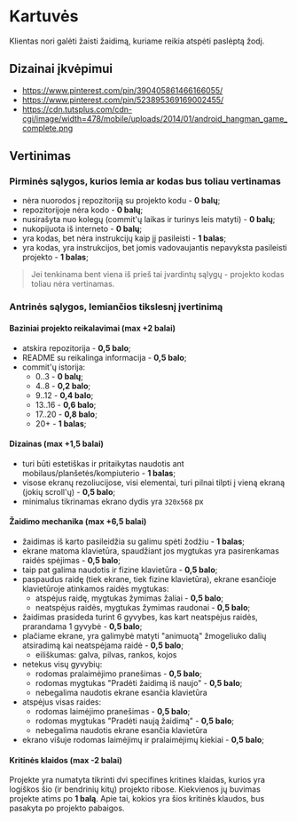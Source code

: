 # Kartuvės

Klientas nori galėti žaisti žaidimą, kuriame reikia atspėti paslėptą žodį.

## Dizainai įkvėpimui

-   https://www.pinterest.com/pin/390405861466166055/
-   https://www.pinterest.com/pin/523895369169002455/
-   https://cdn.tutsplus.com/cdn-cgi/image/width=478/mobile/uploads/2014/01/android_hangman_game_complete.png

## Vertinimas

### Pirminės sąlygos, kurios lemia ar kodas bus toliau vertinamas

-   nėra nuorodos į repozitoriją su projekto kodu - **0 balų**;
-   repozitorijoje nėra kodo - **0 balų**;
-   nusirašyta nuo kolegų (commit'ų laikas ir turinys leis matyti) - **0 balų**;
-   nukopijuota iš interneto - **0 balų**;
-   yra kodas, bet nėra instrukcijų kaip jį pasileisti - **1 balas**;
-   yra kodas, yra instrukcijos, bet jomis vadovaujantis nepavyksta pasileisti projekto - **1 balas**;

> Jei tenkinama bent viena iš prieš tai įvardintų sąlygų - projekto kodas toliau nėra vertinamas.

### Antrinės sąlygos, lemiančios tikslesnį įvertinimą

#### Baziniai projekto reikalavimai (**max +2 balai**)

-   atskira repozitorija - **0,5 balo**;
-   README su reikalinga informacija - **0,5 balo**;
-   commit'ų istorija:
    -   0..3 - **0 balų**;
    -   4..8 - **0,2 balo**;
    -   9..12 - **0,4 balo**;
    -   13..16 - **0,6 balo**;
    -   17..20 - **0,8 balo**;
    -   20+ - **1 balas**;

#### Dizainas (**max +1,5 balai**)

-   turi būti estetiškas ir pritaikytas naudotis ant mobilaus/planšetės/kompiuterio - **1 balas**;
-   visose ekranų rezoliucijose, visi elementai, turi pilnai tilpti į vieną ekraną (jokių scroll'ų) - **0,5 balo**;
-   minimalus tikrinamas ekrano dydis yra `320x568` px

#### Žaidimo mechanika (**max +6,5 balai**)

-   žaidimas iš karto pasileidžia su galimu spėti žodžiu - **1 balas**;
-   ekrane matoma klavietūra, spaudžiant jos mygtukas yra pasirenkamas raidės spėjimas - **0,5 balo**;
-   taip pat galima naudotis ir fizine klavietūra - **0,5 balo**;
-   paspaudus raidę (tiek ekrane, tiek fizine klavietūra), ekrane esančioje klavietūroje atinkamos raidės mygtukas:
    -   atspėjus raidę, mygtukas žymimas žaliai - **0,5 balo**;
    -   neatspėjus raidės, mygtukas žymimas raudonai - **0,5 balo**;
-   žaidimas prasideda turint 6 gyvybes, kas kart neatspėjus raidės, prarandama 1 gyvybė - **0,5 balo**;
-   plačiame ekrane, yra galimybė matyti "animuotą" žmogeliuko dalių atsiradimą kai neatspėjama raidė - **0,5 balo**;
    -   eiliškumas: galva, pilvas, rankos, kojos
-   netekus visų gyvybių:
    -   rodomas pralaimėjimo pranešimas - **0,5 balo**;
    -   rodomas mygtukas "Pradėti žaidimą iš naujo" - **0,5 balo**;
    -   nebegalima naudotis ekrane esančia klavietūra
-   atspėjus visas raides:
    -   rodomas laimėjimo pranešimas - **0,5 balo**;
    -   rodomas mygtukas "Pradėti naują žaidimą" - **0,5 balo**;
    -   nebegalima naudotis ekrane esančia klavietūra
-   ekrano višuje rodomas laimėjimų ir pralaimėjimų kiekiai - **0,5 balo**;

#### Kritinės klaidos (**max -2 balai**)

Projekte yra numatyta tikrinti dvi specifines kritines klaidas, kurios yra logiškos šio (ir bendrinių kitų) projekto ribose. Kiekvienos jų buvimas projekte atims po **1 balą**. Apie tai, kokios yra šios kritinės klaudos, bus pasakyta po projekto pabaigos.
